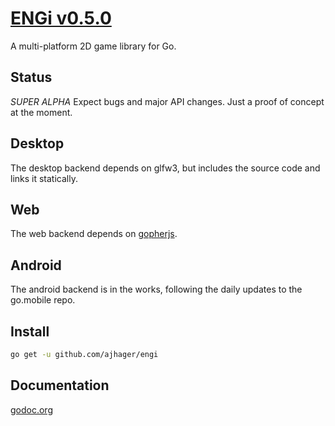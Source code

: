 # [ENGi v0.5.0](http://ajhager.com/engi)

A multi-platform 2D game library for Go.

## Status

*SUPER ALPHA* Expect bugs and major API changes. Just a proof of concept at the moment.

## Desktop

The desktop backend depends on glfw3, but  includes the source code and links it statically.

## Web

The web backend depends on [gopherjs](http://github.com/neelance/gopherjs).

## Android

The android backend is in the works, following the daily updates to the go.mobile repo.

## Install

```bash
go get -u github.com/ajhager/engi
```

## Documentation

[godoc.org](http://godoc.org/github.com/ajhager/engi)
